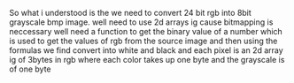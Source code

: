 So what i understood is the we need to convert 24 bit rgb into 8bit grayscale bmp image.
well need to use 2d arrays ig cause bitmapping is neccessary
well need a function to get the binary value of a number which is used to get the values of rgb from the source image and then using the formulas we find convert into white and black 
and each pixel is an 2d array ig of 3bytes in rgb where each color takes up one byte and the grayscale is of one byte